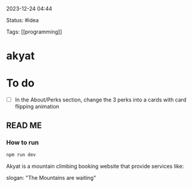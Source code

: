 2023-12-24 04:44

Status: #idea

Tags: [[programming]]

# akyat


# To do
- [ ] In the About/Perks section, change the 3 perks into a cards with card flipping animation




## READ ME



### How to run
```bash
npm run dev
```
Akyat is a mountain climbing booking website that provide services like:

slogan: "The Mountains are waiting"










